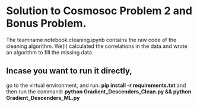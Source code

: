# Solution to Cosmosoc Problem 2 and Bonus Problem.

The teamname notebook cleaning.ipynb contains the raw code of the cleaning algorithm. We(I) calculated the correlations in the data and wrote an algorithm to fill the missing data.

## Incase you want to run it directly, 
go to the virtual environment, and run: <b>pip install -r requirements.txt</b>
and then run the command: <b>python Gradient_Descenders_Clean.py && python Gradient_Descenders_ML.py</b>
